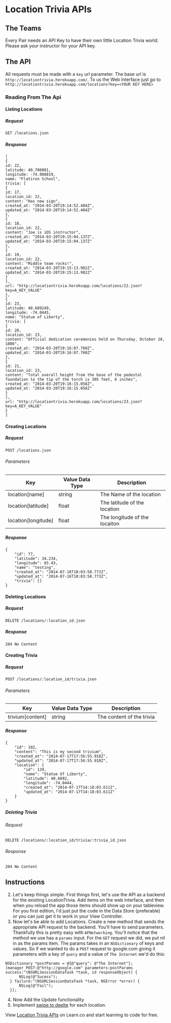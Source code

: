 

# Location Trivia APIs

## The Teams

Every Pair needs an API Key to have their own little Location Trivia world.  Please ask your instructor for your API key.



## The API

All requests must be made with a `key` url parameter. The base url is `http://locationtrivia.herokuapp.com/`. To us the Web interface just go to `http://locationtrivia.herokuapp.com/locations?key=<YOUR KEY HERE>`

### Reading From The Api

#### Listing Locations

##### Request

```
GET /locations.json
```

##### Response

```
[
{
id: 22,
latitude: 40.706001,
longitude: -74.008819,
name: "Flatiron School",
trivia: [
{
id: 17,
location_id: 22,
content: "Has new sign",
created_at: "2014-03-20T19:14:52.404Z",
updated_at: "2014-03-20T19:14:52.404Z"
},
{
id: 18,
location_id: 22,
content: "Joe is iOS instructor",
created_at: "2014-03-20T19:15:04.137Z",
updated_at: "2014-03-20T19:15:04.137Z"
},
{
id: 19,
location_id: 22,
content: "Middle team rocks!",
created_at: "2014-03-20T19:15:13.982Z",
updated_at: "2014-03-20T19:15:13.982Z"
}
],
url: "http://locationtrivia.herokuapp.com/locations/22.json?key=A_KEY_VALUE"
},
{
id: 23,
latitude: 40.689249,
longitude: -74.0445,
name: "Statue of Liberty",
trivia: [
{
id: 20,
location_id: 23,
content: "Official dedication ceremonies held on Thursday, October 28, 1886",
created_at: "2014-03-20T19:16:07.760Z",
updated_at: "2014-03-20T19:16:07.760Z"
},
{
id: 21,
location_id: 23,
content: "Total overall height from the base of the pedestal foundation to the tip of the torch is 305 feet, 6 inches",
created_at: "2014-03-20T19:16:15.058Z",
updated_at: "2014-03-20T19:16:15.058Z"
}
],
url: "http://locationtrivia.herokuapp.com/locations/23.json?key=A_KEY_VALUE"
}
]
```

#### Creating Locations

##### Request

```
POST /locations.json
```

###### Parameters

| Key                 | Value Data Type | Description                   |
|---------------------|-----------------|-------------------------------|
| location[name]      | string          | The Name of the location      |
| location[latitude]  | float           | The latitude of the location  |
| location[longitude] | float           | The longitude of the locaiton |

##### Response

```
{
    "id": 77,
    "latitude": 34.234,
    "longitude": 83.43,
    "name": "testing",
    "created_at": "2014-07-16T18:03:58.773Z",
    "updated_at": "2014-07-16T18:03:58.773Z",
    "trivia": []
}
```

#### Deleting Locations

##### Request

```
DELETE /locations/:location_id.json
```

##### Response

```
204 No Content
```

#### Creating Trivia

##### Request

```
POST /locations/:location_id/trivia.json
```

###### Parameters

| Key                 | Value Data Type | Description                   |
|---------------------|-----------------|-------------------------------|
| trivium[content]    | string          | The content of the trivia     |

##### Response

```
{
    "id": 102,
    "content": "This is my second trivium",
    "created_at": "2014-07-17T17:56:55.918Z",
    "updated_at": "2014-07-17T17:56:55.918Z",
    "location": {
        "id": 129,
        "name": "Statue Of Liberty",
        "latitude": 40.6892,
        "longitude": -74.0444,
        "created_at": "2014-07-17T14:18:03.611Z",
        "updated_at": "2014-07-17T14:18:03.611Z"
    }
}
```
##### Deleting Trivia

###### Request 

```
DELETE /locations/:location_id/trivia/:trivia_id.json
```

###### Response

```
204 No Content
```

## Instructions
  2. Let's keep things simple. First things first, let's use the API as a backend for the existing LocationTrivia. Add items on the web interface, and then when you reload the app those items should show up on your tableview. For you first edition, I'd just put the code in the Data Store (preferable) or you can just get it to work in your View Controller.
  3. Now let's be able to add Locations. Create a new method that sends the appropriate API request to the backend. You'll have to send parameters. Thankfully this is pretty easy with `AFNetworking`. You'll notice that the method we use has a `params` input. For the `GET` request we did, we put nil in as the params item. The params takes in an `NSDictionary` of keys and values. So if we wanted to do a `POST` request to google.com giving it parameters with a key of `query` and a value of `The Internet` we'd do this:

  ```
  NSDictionary *postParams = @{@"query": @"The Internet"};
  [manager POST:@"http://google.com" parameters:postParams success:^(NSURLSessionDataTask *task, id responseObject) {
        NSLog(@"Sucess");
    } failure:^(NSURLSessionDataTask *task, NSError *error) {
        NSLog(@"Fail");
    }];
  ```
  4. Now Add the Update functionality
  5. Implement [swipe to deelte](http://stackoverflow.com/questions/3309484/uitableviewcell-show-delete-button-on-swipe) for each location.


<p data-visibility='hidden'>View <a href='https://learn.co/lessons/locationTrivia-API' title='Location Trivia APIs'>Location Trivia APIs</a> on Learn.co and start learning to code for free.</p>
